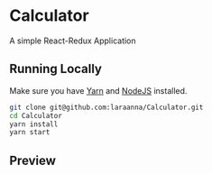 # Calculator
A simple React-Redux Application

## Running Locally

Make sure you have [Yarn](https://yarnpkg.com/en/) and [NodeJS](https://nodejs.org/en/) installed.

```bash
git clone git@github.com:laraanna/Calculator.git
cd Calculator
yarn install
yarn start
```

## Preview
